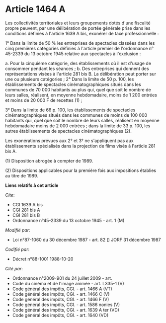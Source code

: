 # Article 1464 A

Les collectivités territoriales et leurs groupements dotés d'une fiscalité propre peuvent, par une délibération de portée
générale prise dans les conditions définies à l'article 1639 A bis, exonérer de taxe professionnelle :

1° Dans la limite de 50 % les entreprises de spectacles classées dans les cinq premières catégories définies à l'article
premier de l'ordonnance n° 45-2339 du 13 octobre 1945 relative aux spectacles à l'exclusion :

a. Pour la cinquième catégorie, des établissements où il est d'usage de consommer pendant les séances ;    b. Des entreprises
qui donnent des représentations visées à l'article 281 bis B.    La délibération peut porter sur une ou plusieurs
catégories ;    2° Dans la limite de 50 p. 100, les établissements de spectacles cinématographiques situés dans les communes
de 70 000 habitants au plus qui, quel que soit le nombre de leurs salles, réalisent, en moyenne hebdomadaire, moins de 1 200
entrées et moins de 20 000 F de recettes (1) ;

3° Dans la limite de 66 p. 100, les établissements de spectacles cinématographiques situés dans les communes de moins de 100
000 habitants qui, quel que soit le nombre de leurs salles, réalisent en moyenne hebdomadaire moins de 2 000 entrées ; dans
la limite de 33 p. 100, les autres établissements de spectacles cinématographiques (2).

Les exonérations prévues aux 2° et 3° ne s'appliquent pas aux établissements spécialisés dans la projection de films visés à
l'article 281 bis A.

(1) Disposition abrogée  à compter de 1989.

(2) Dispositions applicables pour la première fois aux impositions établies au titre de 1989.

**Liens relatifs à cet article**

_Cite_:

  - CGI 1639 A bis
  - CGI 281 bis A
  - CGI 281 bis B
  - Ordonnance n°45-2339 du 13 octobre 1945 - art. 1 (M)

_Modifié par_:

  - Loi n°87-1060 du 30 décembre 1987 - art. 82 () JORF 31 décembre 1987

_Codifié par_:

  - Décret n°88-1001 1988-10-20

_Cité par_:

  - Ordonnance n°2009-901 du 24 juillet 2009 - art.
  - Code du cinéma et de l'image animée - art. L335-1 (V)
  - Code général des impôts, CGI. - art. 1466 A (VT)
  - Code général des impôts, CGI. - art. 1466 C (V)
  - Code général des impôts, CGI. - art. 1466 F (V)
  - Code général des impôts, CGI. - art. 1586 nonies (V)
  - Code général des impôts, CGI. - art. 1639 A ter (VD)
  - Code général des impôts, CGI. - art. 1640 (VD)
